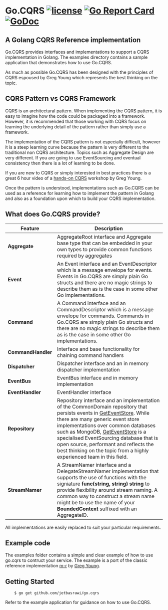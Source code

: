 # Go.CQRS [![license](https://img.shields.io/badge/license-MIT-blue.svg?maxAge=2592000)](https://github.com/jetbasrawi/go.cqrs/blob/master/LICENSE.md) [![Go Report Card](https://goreportcard.com/badge/github.com/jetbasrawi/go.cqrs)](https://goreportcard.com/report/github.com/jetbasrawi/go.cqrs) [![GoDoc](https://godoc.org/github.com/jetbasrawi/go.cqrs?status.svg)](https://godoc.org/github.com/jetbasrawi/go.cqrs)


## A Golang CQRS Reference implementation

Go.CQRS provides interfaces and implementations to support a CQRS implementation in Golang. The examples 
directory contains a sample application that demonstrates how to use Go.CQRS.

As much as possible Go.CQRS has been designed with the principles of CQRS espoused by Greg Young which 
represents the best thinking on the topic.

## CQRS Pattern vs CQRS Framework

CQRS is an architectural pattern. When implementing the CQRS pattern, it is easy to imagine how the code 
could be packaged into a framework. However, it is recommended that those working with CQRS focus on learning
the underlying detail of the pattern rather than simply use a framework.

The implementation of the CQRS pattern is not especially difficult, however it is a steep learning curve because 
the pattern is very different to the traditional non CQRS architecture. Topics such as Aggregate Design are very 
different. If you are going to use EventSourcing and eventual consistency then there is a lot of learning to be 
done.

If you are new to CQRS or simply interested in best practices there is a great 6 hour video of a 
[hands-on CQRS](https://www.youtube.com/watch?v=whCk1Q87_ZI) workshop by Greg Young.

Once the pattern is understood, implementations such as Go.CQRS can be used as a reference for learning how to 
implement the pattern in Golang and also as a foundation upon which to build your CQRS implementation.

## What does Go.CQRS provide?

|Feature|Description|
|-------|-----------|
| **Aggregate** | AggregateRoot interface and Aggregate base type that can be embedded in your own types to provide common functions required by aggregates |
| **Event** | An Event interface and an EventDescriptor which is a message envelope for events. Events in Go.CQRS are simply plain Go structs and there are no magic strings to describe them as is the case in some other Go implementations. |
| **Command** | A Command interface and an CommandDescriptor which is a message envelope for commands. Commands in Go.CQRS are simply plain Go structs and there are no magic strings to describe them as is the case in some other Go implementations. | 
| **CommandHandler**| Interface and base functionality for chaining command handlers |
| **Dispatcher** | Dispatcher interface and an in memory dispatcher implementation |
| **EventBus** | EventBus interface and in memory implementation |
| **EventHandler** | EventHandler interface |
| **Repository** | Repository interface and an implementation of the CommonDomain repository that persists events in [GetEventStore](https://geteventstore.com/). While there are many generic event store implementations over common databases such as MongoDB,   [GetEventStore](https://geteventstore.com/) is a specialised EventSourcing database that is open source, performant and reflects the best thinking on the topic from a highly experienced team in this field. |
| **StreamNamer** | A StreamNamer interface and a DelegateStreamNamer implementation that supports the use of functions with the signiature **func(string, string) string** to provide flexibility around stream naming. A common way to construct a stream name might be to use the name of your **BoundedContext** suffixed with an AggregateID. | 

All implementations are easily replaced to suit your particular requirements.

## Example code
The examples folder contains a simple and clear example of how to use go.cqrs to contruct your service. The example is a port of the classic reference implementation [m-r](https://github.com/gregoryyoung/m-r) by [Greg Young](https://github.com/gregoryyoung).

## Getting Started

```
    $ go get github.com/jetbasrawi/go.cqrs

```

Refer to the example application for guidance on how to use Go.CQRS.
